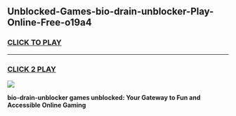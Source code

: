 
## Unblocked-Games-bio-drain-unblocker-Play-Online-Free-o19a4
<h3>
<a href="https://premium76.site?title=bio-drain-unblocker&ref=26A">CLICK TO PLAY</a></h3>
<hr>

<h3>
<a href="https://premium76.site?title=bio-drain-unblocker&ref=26A">CLICK 2 PLAY</a>
  
</h3>

<a href="https://premium76.site?title=bio-drain-unblocker&ref=26A"><img src="https://clearcache.store/games.png"></a>


**bio-drain-unblocker games unblocked: Your Gateway to Fun and Accessible Online Gaming**
